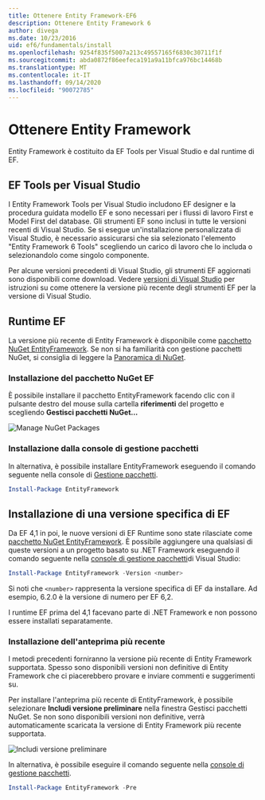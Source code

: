 ```yaml
---
title: Ottenere Entity Framework-EF6
description: Ottenere Entity Framework 6
author: divega
ms.date: 10/23/2016
uid: ef6/fundamentals/install
ms.openlocfilehash: 9254f835f5007a213c49557165f6830c30711f1f
ms.sourcegitcommit: abda0872f86eefeca191a9a11bfca976bc14468b
ms.translationtype: MT
ms.contentlocale: it-IT
ms.lasthandoff: 09/14/2020
ms.locfileid: "90072785"
---
```

# <a name="get-entity-framework"></a>Ottenere Entity Framework
Entity Framework è costituito da EF Tools per Visual Studio e dal runtime di EF.

## <a name="ef-tools-for-visual-studio"></a>EF Tools per Visual Studio

I Entity Framework Tools per Visual Studio includono EF designer e la procedura guidata modello EF e sono necessari per i flussi di lavoro First e Model First del database. Gli strumenti EF sono inclusi in tutte le versioni recenti di Visual Studio. Se si esegue un'installazione personalizzata di Visual Studio, è necessario assicurarsi che sia selezionato l'elemento "Entity Framework 6 Tools" scegliendo un carico di lavoro che lo includa o selezionandolo come singolo componente.

Per alcune versioni precedenti di Visual Studio, gli strumenti EF aggiornati sono disponibili come download. Vedere [versioni di Visual Studio](xref:ef6/what-is-new/visual-studio) per istruzioni su come ottenere la versione più recente degli strumenti EF per la versione di Visual Studio.

## <a name="ef-runtime"></a>Runtime EF

La versione più recente di Entity Framework è disponibile come [pacchetto NuGet EntityFramework](https://nuget.org/packages/EntityFramework/). Se non si ha familiarità con gestione pacchetti NuGet, si consiglia di leggere la [Panoramica di NuGet](/nuget/consume-packages/overview-and-workflow).

### <a name="installing-the-ef-nuget-package"></a>Installazione del pacchetto NuGet EF

È possibile installare il pacchetto EntityFramework facendo clic con il pulsante destro del mouse sulla cartella **riferimenti** del progetto e scegliendo **Gestisci pacchetti NuGet...**

![Manage NuGet Packages](~/ef6/media/managenugetpackages.png)

### <a name="installing-from-package-manager-console"></a>Installazione dalla console di gestione pacchetti

In alternativa, è possibile installare EntityFramework eseguendo il comando seguente nella console di [Gestione pacchetti](https://docs.nuget.org/docs/start-here/using-the-package-manager-console).

``` powershell
Install-Package EntityFramework
```

## <a name="installing-a-specific-version-of-ef"></a>Installazione di una versione specifica di EF

Da EF 4,1 in poi, le nuove versioni di EF Runtime sono state rilasciate come [pacchetto NuGet EntityFramework](https://www.nuget.org/packages/EntityFramework/). È possibile aggiungere una qualsiasi di queste versioni a un progetto basato su .NET Framework eseguendo il comando seguente nella [console di gestione pacchetti](https://docs.nuget.org/docs/start-here/using-the-package-manager-console)di Visual Studio:

``` powershell
Install-Package EntityFramework -Version <number>
```

Si noti che `<number>` rappresenta la versione specifica di EF da installare. Ad esempio, 6.2.0 è la versione di numero per EF 6,2.   

I runtime EF prima del 4,1 facevano parte di .NET Framework e non possono essere installati separatamente.

### <a name="installing-the-latest-preview"></a>Installazione dell'anteprima più recente

I metodi precedenti forniranno la versione più recente di Entity Framework supportata. Spesso sono disponibili versioni non definitive di Entity Framework che ci piacerebbero provare e inviare commenti e suggerimenti su.

Per installare l'anteprima più recente di EntityFramework, è possibile selezionare **Includi versione preliminare** nella finestra Gestisci pacchetti NuGet. Se non sono disponibili versioni non definitive, verrà automaticamente scaricata la versione di Entity Framework più recente supportata.

![Includi versione preliminare](~/ef6/media/includeprerelease.png)

In alternativa, è possibile eseguire il comando seguente nella [console di gestione pacchetti](https://docs.nuget.org/docs/start-here/using-the-package-manager-console).

``` powershell
Install-Package EntityFramework -Pre
```
